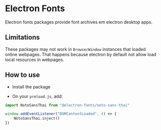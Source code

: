# Electron Fonts

Electron fonts packages provide font archives em electron desktop apps.

## Limitations

These packages may not work in `BrowserWindow` instances that loaded online webpages. That happens because electron by default not allow load local resources in webpages.

## How to use

* Install the package

* On your `preload.js`, add:

```ts
import NotoSansThai from "@electron-fonts/noto-sans-thai"

window.addEventListener("DOMContentLoaded", () => {
    NotoSansThai.inject()
})
```